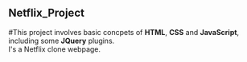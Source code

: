 ## Netflix_Project

#This project involves basic concpets of **HTML**, **CSS** and **JavaScript**, including some **JQuery** plugins.<br> I's a Netflix clone webpage. 

